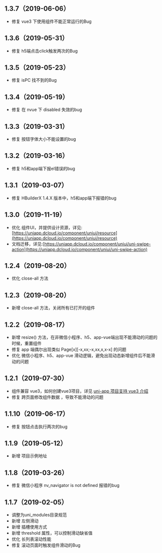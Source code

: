 ## 1.3.7（2019-06-06）
- 修复 vue3 下使用组件不能正常运行的Bug
## 1.3.6（2019-05-31）
- 修复 h5端点击click触发两次的Bug
## 1.3.5（2019-05-23）
- 修复 isPC 找不到的Bug
## 1.3.4（2019-05-19）
-  修复 在 nvue 下 disabled 失效的bug
## 1.3.3（2019-03-31）
- 修复 按钮字体大小不能设置的bug
## 1.3.2（2019-03-16）
- 修复 h5和app端下报el错误的bug
## 1.3.1（2019-03-07）
- 修复 HBuilderX 1.4.X 版本中，h5和app端下报错的bug
## 1.3.0（2019-11-19）
- 优化 组件UI，并提供设计资源，详见:[https://uniapp.dcloud.io/component/uniui/resource](https://uniapp.dcloud.io/component/uniui/resource)
- 文档迁移，详见:[https://uniapp.dcloud.io/component/uniui/uni-swipe-action](https://uniapp.dcloud.io/component/uniui/uni-swipe-action)
## 1.2.4（2019-08-20）
- 优化 close-all 方法
## 1.2.3（2019-08-20）
- 新增 close-all 方法，关闭所有已打开的组件
## 1.2.2（2019-08-17）
- 新增 resize() 方法，在非微信小程序、h5、app-vue端出现不能滑动的问题的时候，重置组件
- 修复 app 端偶尔出现类似 Page[x][-x,xx;-x,xx,x,x-x] 的问题 
- 优化 微信小程序、h5、app-vue 滑动逻辑，避免出现动态新增组件后不能滑动的问题
## 1.2.1（2019-07-30）
- 组件兼容 vue3，如何创建vue3项目，详见 [uni-app 项目支持 vue3 介绍](https://ask.dcloud.net.cn/article/37834)
- 修复 跨页面修改组件数据 ，导致不能滑动的问题
## 1.1.10（2019-06-17）
- 修复 按钮点击执行两次的bug
## 1.1.9（2019-05-12）
- 新增 项目示例地址
## 1.1.8（2019-03-26）
- 修复 微信小程序 nv_navigator is not defined 报错的bug
## 1.1.7（2019-02-05）
- 调整为uni_modules目录规范
- 新增 左侧滑动
- 新增 插槽使用方式
- 新增 threshold 属性，可以控制滑动缺省值
- 优化 长列表滚动性能
- 修复 滚动页面时触发组件滑动的Bug
